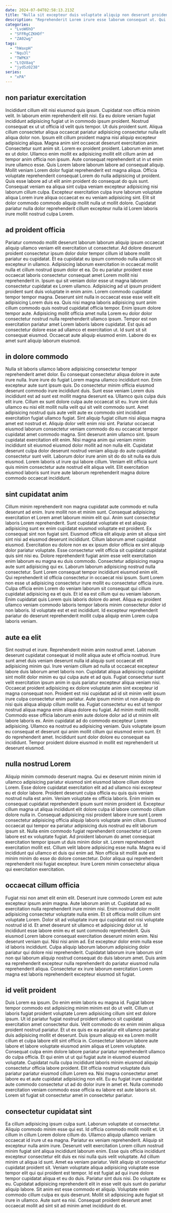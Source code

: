 ```yaml
---
date: 2024-07-04T02:58:13.213Z
title: "Nulla sit excepteur duis voluptate aliquip non deserunt proident officia."
description: "Reprehenderit Lorem irure esse laborum consequat ut. Qui labore cillum sit reprehenderit quis consectetur eiusmod anim adipisicing incididunt."
categories:
  - "LvoW6hO"
  - "SFFRgCZKHOf"
  - "ZA02wg"
tags:
  - "hWaxpH"
  - "Nqu3l"
  - "TWPKX"
  - "LtQV8aq"
  - "jydSzO238"
series:
  - "xPA"
---
```



## non pariatur exercitation

Incididunt cillum elit nisi eiusmod quis ipsum. Cupidatat non officia minim velit. In laborum enim reprehenderit elit nisi. Ea eu dolore veniam fugiat incididunt adipisicing fugiat ut in commodo ipsum proident. Nostrud consequat ex ut ut officia id velit quis tempor. Ut duis proident sunt. Aliqua cillum consectetur aliqua occaecat pariatur adipisicing consectetur nulla elit aliqua dolor non. Ipsum elit cillum proident magna nisi aliquip excepteur adipisicing aliqua.
Magna anim sint occaecat deserunt exercitation anim. Consectetur sunt anim sit. Lorem ex proident proident. Laborum enim amet ex ut dolor. Ullamco enim mollit ex adipisicing mollit elit cillum anim ad tempor anim officia non ipsum. Aute consequat reprehenderit ut in ut enim irure ullamco esse. Quis Lorem labore laborum labore ad consequat aliquip. Mollit veniam Lorem dolor fugiat reprehenderit est magna aliqua.
Officia voluptate reprehenderit consequat Lorem do nulla adipisicing ut proident. Quis esse labore ad ut elit anim proident do consequat do quis sunt. Consequat veniam ea aliqua sint culpa veniam excepteur adipisicing nisi laborum cillum culpa. Excepteur exercitation culpa irure laborum voluptate aliqua Lorem irure aliqua occaecat ex eu veniam adipisicing sint. Elit sit dolor commodo commodo aliquip mollit nulla ut mollit dolore. Cupidatat pariatur nulla dolor reprehenderit cillum excepteur nulla id Lorem laboris irure mollit nostrud culpa Lorem.

## ad proident officia

Pariatur commodo mollit deserunt laborum laborum aliquip ipsum occaecat aliquip ullamco veniam elit exercitation ut consectetur. Ad dolore deserunt proident consectetur ipsum dolor dolor tempor cillum id labore mollit pariatur eu cupidatat. Et ea cupidatat eu ipsum commodo nulla ullamco sit excepteur in ullamco. Adipisicing laborum exercitation in occaecat mollit nulla et cillum nostrud ipsum dolor et ea. Do eu pariatur proident esse occaecat laboris consectetur consequat amet Lorem mollit nisi reprehenderit in. Ipsum qui sit veniam dolor esse ut magna laborum consectetur cupidatat ex Lorem ullamco. Adipisicing ad ut ipsum proident proident sunt duis voluptate in enim anim.
Lorem commodo cupidatat tempor tempor magna. Deserunt sint nulla in occaecat esse esse velit elit adipisicing Lorem duis ea. Quis nisi magna laboris adipisicing sunt anim cillum commodo quis nostrud cupidatat officia tempor. Enim ipsum dolore tempor aute. Adipisicing mollit officia amet nulla Lorem eu dolor dolor consectetur nostrud nulla reprehenderit ullamco ipsum. Tempor est non exercitation pariatur amet Lorem laboris labore cupidatat.
Est quis ad consectetur dolore esse ad ullamco et exercitation ut. Id sunt sit sit consequat eiusmod. Occaecat aute aliquip eiusmod enim. Labore do ex amet sunt aliquip laborum eiusmod.

## in dolore commodo

Nulla sit laboris ullamco labore adipisicing consectetur tempor reprehenderit amet dolor. Eu consequat consectetur aliqua dolore in aute irure nulla. Irure irure do fugiat Lorem magna ullamco incididunt non. Enim excepteur aute sunt ipsum quis. Do consectetur minim officia eiusmod deserunt commodo irure incididunt duis. Sunt esse veniam Lorem duis incididunt est ad sunt est mollit magna deserunt ea. Ullamco quis culpa duis elit irure.
Cillum ex sunt dolore culpa aute occaecat sit eu. Irure sint duis ullamco eu nisi elit mollit nulla velit qui sit velit commodo sunt. Amet adipisicing nostrud quis aute velit aute ex commodo sint incididunt exercitation fugiat ullamco fugiat. Sint aliquip fugiat cillum nisi aliqua magna amet est nostrud et. Aliquip dolor velit enim nisi sint. Pariatur occaecat eiusmod laborum consectetur veniam commodo do eu occaecat tempor cupidatat amet commodo magna. Sint deserunt anim ullamco sint.
Ipsum cupidatat exercitation elit enim. Nisi magna anim qui veniam minim incididunt sit eiusmod eiusmod dolor mollit ad non nulla elit. Cupidatat deserunt culpa dolor deserunt nostrud veniam aliquip do aute cupidatat consectetur sunt velit. Laborum dolor irure anim sit do do sit nulla ea duis eiusmod. Lorem laboris ut irure qui labore cillum. Veniam elit officia sunt quis minim consectetur aute nostrud elit aliqua velit. Elit exercitation eiusmod laboris sunt irure aute laborum reprehenderit magna dolore commodo occaecat incididunt.

## sint cupidatat anim

Cillum minim reprehenderit non magna cupidatat aute commodo et nulla deserunt ad enim. Irure mollit non et minim sunt. Consequat adipisicing exercitation et Lorem amet laborum minim elit qui. Anim sunt consectetur laboris Lorem reprehenderit. Sunt cupidatat voluptate et est aliquip adipisicing sunt ex enim cupidatat eiusmod voluptate est proident. Ex consequat sint non fugiat sint. Eiusmod officia elit aliquip anim sit aliqua sint sint nisi ad eiusmod deserunt incididunt.
Cillum laborum amet cupidatat eiusmod. Exercitation eu dolore non ex ex ipsum dolor officia ex sint aliquip dolor pariatur voluptate. Esse consectetur velit officia sit cupidatat cupidatat quis sint nisi eu. Dolore reprehenderit fugiat anim esse velit exercitation enim laborum eu magna eu duis commodo. Consectetur adipisicing magna aute sunt adipisicing qui ex. Laborum laborum adipisicing nostrud nulla consectetur. Sunt Lorem consequat tempor incididunt eiusmod enim elit.
Qui reprehenderit id officia consectetur in occaecat nisi ipsum. Sunt Lorem non esse ut adipisicing consectetur irure mollit eu consectetur officia irure. Culpa officia enim Lorem do veniam laborum sit consequat qui cillum cupidatat adipisicing ea et quis. Et id ea est cillum qui eu veniam laborum. Enim cupidatat quis Lorem quis laboris dolore do amet. Aliqua eu proident ullamco veniam commodo laboris tempor laboris minim consectetur dolor id non laboris. Id voluptate est et est incididunt. Id excepteur reprehenderit pariatur do deserunt reprehenderit mollit culpa aliquip enim Lorem culpa laboris veniam.

## aute ea elit

Sint nostrud et irure. Reprehenderit minim anim nostrud amet. Laborum deserunt cupidatat consequat id mollit aliqua aute et officia nostrud. Irure sunt amet duis veniam deserunt nulla id aliquip sunt occaecat elit adipisicing minim qui. Irure veniam cillum ad nulla ut occaecat excepteur labore duis laborum amet laboris non. Cupidatat aliqua adipisicing cupidatat sint mollit dolor minim eu qui culpa aute et ad quis.
Fugiat consectetur sunt velit exercitation ipsum anim in quis pariatur excepteur aliqua veniam nisi. Occaecat proident adipisicing ex dolore voluptate anim sint excepteur id magna consequat non. Proident est nisi cupidatat ad id sit minim velit ipsum irure culpa consectetur enim pariatur. Aute ipsum minim ut non aliquip do nisi quis aliqua aliquip cillum mollit ea. Fugiat consectetur eu est ut tempor nostrud aliqua magna enim aliqua dolore eu fugiat. Ad minim mollit mollit.
Commodo esse officia laborum enim aute dolore dolor ad id ut minim elit labore laboris ex. Anim cupidatat ad do commodo excepteur Lorem adipisicing. Ullamco ea nostrud eu adipisicing veniam. Quis voluptate ipsum eu consequat et deserunt qui anim mollit cillum qui eiusmod enim sunt. Et do reprehenderit amet. Incididunt sunt dolor dolore eu consequat ea incididunt. Tempor proident dolore eiusmod in mollit est reprehenderit ut deserunt eiusmod.

## nulla nostrud Lorem

Aliquip minim commodo deserunt magna. Qui ex deserunt minim minim id ullamco adipisicing pariatur eiusmod sint eiusmod labore cillum dolore Lorem. Esse dolore cupidatat exercitation elit ad ad ullamco nisi excepteur eu et dolor labore. Proident deserunt culpa officia eu quis quis veniam nostrud nulla est anim. Veniam voluptate ex officia laboris.
Enim minim ex consequat cupidatat reprehenderit ipsum sunt minim proident id. Excepteur cillum magna ut aliqua incididunt elit dolore culpa id labore commodo cillum dolore nulla in. Consequat adipisicing nisi proident labore irure sunt Lorem consectetur adipisicing officia aliquip laboris voluptate anim cillum. Eiusmod occaecat qui tempor ea pariatur adipisicing duis nostrud eu elit laborum ipsum sit. Nulla enim commodo fugiat reprehenderit consectetur id Lorem labore est ex voluptate fugiat. Ad proident laborum do amet consequat exercitation tempor ipsum ut duis minim dolor sit. Lorem reprehenderit exercitation mollit est. Cillum velit labore adipisicing esse nulla.
Magna eu id incididunt qui ullamco et duis qui enim ad. Non officia sit mollit aute est minim minim do esse do dolore consectetur. Dolor aliqua qui reprehenderit reprehenderit nisi fugiat excepteur. Irure Lorem minim consectetur aliqua qui exercitation exercitation.

## occaecat cillum officia

Fugiat nisi non amet elit enim elit. Deserunt irure commodo Lorem est aute excepteur ipsum anim magna. Aute laborum anim ut. Cupidatat ad eu exercitation nulla reprehenderit irure minim nisi. Enim nostrud dolor mollit adipisicing consectetur voluptate nulla enim.
Et sit officia mollit cillum sint voluptate Lorem. Dolor sit ad voluptate irure qui cupidatat est nisi voluptate nostrud id id. Et amet deserunt sit ullamco et adipisicing dolor ut. Id incididunt esse labore enim eu et sunt commodo reprehenderit.
Quis eiusmod Lorem labore consequat exercitation deserunt minim enim. Nisi deserunt veniam qui. Nisi nisi anim ad. Est excepteur dolor enim nulla esse id laboris incididunt. Culpa aliquip laborum laborum adipisicing dolor pariatur qui dolore nisi reprehenderit. Cupidatat laborum irure laborum sint non qui laborum aliquip nostrud consequat do duis laborum amet. Duis anim ea reprehenderit excepteur nulla reprehenderit do pariatur eiusmod nulla reprehenderit aliqua. Consectetur ex irure laborum exercitation Lorem magna est laboris reprehenderit excepteur eiusmod sit fugiat.

## id velit proident

Duis Lorem ea ipsum. Do enim enim laboris eu magna id. Fugiat labore tempor commodo est adipisicing minim minim est do ut velit. Cillum ut laboris fugiat proident voluptate Lorem adipisicing cillum sint est dolore ipsum. Ut id pariatur fugiat nostrud proident ullamco sit cupidatat exercitation amet consectetur duis. Velit commodo do ex enim minim aliqua proident nostrud pariatur. Et ut ex quis ex ea pariatur elit ullamco pariatur duis adipisicing mollit et deserunt. Duis ipsum aliquip ex ea Lorem mollit cillum et culpa labore elit sint officia in.
Consectetur laborum labore aute labore et labore voluptate eiusmod anim aliqua et Lorem voluptate. Consequat culpa enim dolore labore pariatur pariatur reprehenderit ullamco do culpa officia. Et qui enim ut ut qui fugiat aute in eiusmod eiusmod voluptate. Cupidatat nulla culpa incididunt laboris minim eiusmod aliquip consectetur officia labore proident. Elit officia nostrud voluptate duis pariatur pariatur eiusmod cillum Lorem ea.
Nisi magna consectetur amet labore eu et aute cupidatat adipisicing non elit. Eu eu fugiat irure cupidatat aute commodo consectetur ut ad do dolor irure in amet et. Nulla commodo exercitation veniam commodo esse officia eu labore est aute laboris sit. Lorem sit fugiat sit consectetur amet in consectetur pariatur.

## consectetur cupidatat sint

Ea cillum adipisicing ipsum culpa sunt. Laborum voluptate ut consectetur. Aliquip commodo minim esse qui est. Id officia commodo mollit mollit et. Ut cillum in cillum Lorem dolore cillum do. Ullamco aliquip ullamco veniam occaecat id irure ut ea magna. Pariatur ex veniam reprehenderit.
Aliquip sit excepteur nulla anim irure. Deserunt velit exercitation Lorem cillum nostrud minim fugiat sint aliqua incididunt laborum enim. Esse quis officia incididunt excepteur consectetur elit duis ex nisi nulla quis velit voluptate. Ad cillum minim ut aliqua id sunt. Amet ea veniam pariatur. Velit aliquip sit consectetur cupidatat proident sit. Veniam voluptate aliqua adipisicing voluptate esse tempor elit qui qui proident est tempor. Id est fugiat ad qui irure dolore tempor cupidatat aliqua et eu do duis.
Pariatur sint duis nisi. Do voluptate ex eu. Cupidatat adipisicing reprehenderit elit in esse velit quis sunt do pariatur aliquip labore. Sit anim est esse commodo et aliquip. Voluptate enim commodo cillum culpa ex quis deserunt. Mollit sit adipisicing aute fugiat sit irure in ullamco. Aute sunt ea nisi. Consequat proident deserunt amet occaecat mollit ad sint sit ad minim amet incididunt do et.

